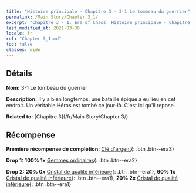 ```yaml
---
title: "Histoire principale - Chapitre 3 - 3-1 Le tombeau du guerrier"
permalink: /Main Story/Chapter 3_1/
excerpt: "Chapitre 3 - 1. Era of Chaos  Histoire principale - Chapitre 3_1. 3-1 Le tombeau du guerrier"
last_modified_at: 2021-03-30
locale: fr
ref: "Chapter 3_1.md"
toc: false
classes: wide
---
```


## Détails

 **Nom:** 3-1 Le tombeau du guerrier

 **Description:** Il y a bien longtemps, une bataille épique a eu lieu en cet endroit. Un véritable Héros est tombé ce jour-là. C'est ici qu'il repose.

 **Related to:** [Chapitre 3](/fr/Main Story/Chapter 3/)

## Récompense

 **Première récompense de complétion:** [Clé d'argent](/fr/Items/con_693/){: .btn .btn--era3}

 **Drop 1:** **100% 1x** [Gemmes ordinaires](/fr/Items/mat_10/){: .btn .btn--era2}

 **Drop 2:** **20% 0x** [Cristal de qualité inférieure](/fr/Items/mat_5/){: .btn .btn--era1}, **60% 1x** [Cristal de qualité inférieure](/fr/Items/mat_5/){: .btn .btn--era1}, **20% 2x** [Cristal de qualité inférieure](/fr/Items/mat_5/){: .btn .btn--era1}

